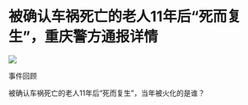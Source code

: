 # 被确认车祸死亡的老人11年后“死而复生”，重庆警方通报详情

![](https://inews.gtimg.com/news_bt/Oh8_N3rmJdJmvdTN1tAdxruAis06-EdHxeW17alBzzsBQAA/0)

事件回顾

被确认车祸死亡的老人11年后“死而复生”，当年被火化的是谁？

